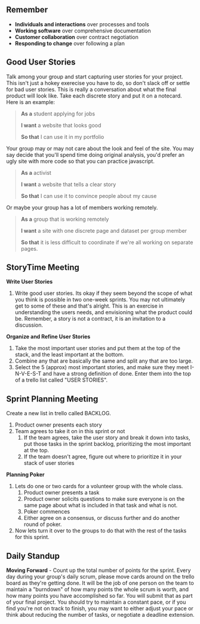 ## Remember

* **Individuals and interactions** over processes and tools
* **Working software** over comprehensive documentation
* **Customer collaboration** over contract negotiation
* **Responding to change** over following a plan

## Good User Stories

Talk among your group and start capturing user stories for your project. This isn't just a hokey exerecise you have to do, so don't slack off or settle for bad user stories. This is really a conversation about what the final product will look like. Take each discrete story and put it on a notecard. Here is an example:

> **As a** student applying for jobs
>
> **I want** a website that looks good
>
> **So that** I can use it in my portfolio

Your group may or may not care about the look and feel of the site. You may say decide that you'll spend time doing original analysis, you'd prefer an ugly site with more code so that you can practice javascript.

> **As a** activist
>
> **I want** a website that tells a clear story
>
> **So that** I can use it to convince people about my cause

Or maybe your group has a lot of members working remotely.

> **As a** group that is working remotely
>
> **I want** a site with one discrete page and dataset per group member
>
> **So that** it is less difficult to coordinate if we're all working on separate pages.

## StoryTime Meeting

**Write User Stories**

1. Write good user stories. Its okay if they seem beyond the scope of what you think is possible in two one-week sprints. You may not ultimately get to some of these and that's alright. This is an exercise in understanding the users needs, and envisioning what the product could be. Remember, a story is not a contract, it is an invitation to a discussion.

**Organize and Refine User Stories**

1. Take the most important user stories and put them at the top of the stack, and the least important at the bottom.
2. Combine any that are basically the same and split any that are too large.
3. Select the 5 (approx) most important stories, and make sure they meet I-N-V-E-S-T and have a strong definition of done. Enter them into the top of a trello list called "USER STORIES".

## Sprint Planning Meeting

Create a new list in trello called BACKLOG.

1. Product owner presents each story
2. Team agrees to take it on in this sprint or not
	1. If the team agrees, take the user story and break it down into tasks, put those tasks in the sprint backlog, prioritizing the most important at the top.
	2. If the team doesn't agree, figure out where to prioritize it in your stack of user stories

**Planning Poker**

1. Lets do one or two cards for a volunteer group with the whole class.
	1. Product owner presents a task
	2. Product owner solicits questions to make sure everyone is on the same page about what is included in that task and what is not.
	3. Poker commences
	4. Either agree on a consensus, or discuss further and do another round of poker.
2. Now lets turn it over to the groups to do that with the rest of the tasks for this sprint.


## Daily Standup

**Moving Forward** - Count up the total number of points for the sprint. Every day during your group's daily scrum, please move cards around on the trello board as they're getting done. It will be the job of one person on the team to maintain a "burndown" of how many points the whole scrum is worth, and how many points you have accomplished so far. You will submit that as part of your final project. You should try to maintain a constant pace, or if you find you're not on track to finish, you may want to either adjust your pace or think about reducing the number of tasks, or negotiate a deadline extension.
